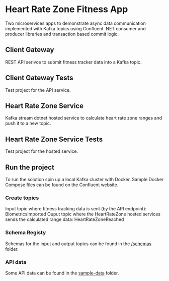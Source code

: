 # Heart Rate Zone Fitness App
Two microservices apps to demonstrate async data communication implemented with Kafka topics using Confluent .NET
consumer and producer libraries and transaction based commit logic.

## Client Gateway
REST API serivce to submit fitness tracker data into a Kafka topic.

## Client Gateway Tests
Test project for the API service.

## Heart Rate Zone Service
Kafka stream dotnet hosted service to calculate heart rate zone ranges and push it to a new topic.

## Heart Rate Zone Service Tests
Test project for the hosted service.

## Run the project
To run the solution spin up a local Kafka cluster with Docker. Sample Docker Compose files can be found on the Confluent website.

### Create topics
Input topic where fitness tracking data is sent (by the API endpoint): BiometricsImported
Ouput topic where the HeartRateZone hosted services sends the calculated range data: HeartRateZoneReached

### Schema Registy

Schemas for the input and output topics can be found in the [/schemas](./schemas/) folder.

### API data
Some API data can be found in the [sample-data](./sample-data/) folder.